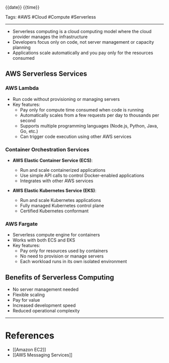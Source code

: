 {{date}} {{time}}

Tags: #AWS #Cloud #Compute #Serverless

---

- Serverless computing is a cloud computing model where the cloud provider manages the infrastructure
- Developers focus only on code, not server management or capacity planning
- Applications scale automatically and you pay only for the resources consumed

## AWS Serverless Services

### AWS Lambda

- Run code without provisioning or managing servers
- Key features:
  - Pay only for compute time consumed when code is running
  - Automatically scales from a few requests per day to thousands per second
  - Supports multiple programming languages (Node.js, Python, Java, Go, etc.)
  - Can trigger code execution using other AWS services

### Container Orchestration Services

- **AWS Elastic Container Service (ECS)**:

  - Run and scale containerized applications
  - Use simple API calls to control Docker-enabled applications
  - Integrates with other AWS services

- **AWS Elastic Kubernetes Service (EKS)**:
  - Run and scale Kubernetes applications
  - Fully managed Kubernetes control plane
  - Certified Kubernetes conformant

### AWS Fargate

- Serverless compute engine for containers
- Works with both ECS and EKS
- Key features:
  - Pay only for resources used by containers
  - No need to provision or manage servers
  - Each workload runs in its own isolated environment

## Benefits of Serverless Computing

- No server management needed
- Flexible scaling
- Pay for value
- Increased development speed
- Reduced operational complexity

---

# References

- [[Amazon EC2]]
- [[AWS Messaging Services]]
